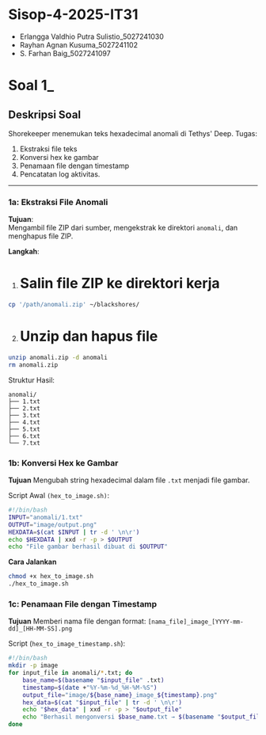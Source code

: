 # Sisop-4-2025-IT31

- Erlangga Valdhio Putra Sulistio_5027241030
- Rayhan Agnan Kusuma_5027241102
- S. Farhan Baig_5027241097


# Soal 1_

## Deskripsi Soal
Shorekeeper menemukan teks hexadecimal anomali di Tethys' Deep. Tugas:
1. Ekstraksi file teks
2. Konversi hex ke gambar
3. Penamaan file dengan timestamp
4. Pencatatan log aktivitas.

---

### **1a: Ekstraksi File Anomali**
**Tujuan**:  
Mengambil file ZIP dari sumber, mengekstrak ke direktori `anomali`, dan menghapus file ZIP.

**Langkah**:
1. # Salin file ZIP ke direktori kerja
```bash
cp '/path/anomali.zip' ~/blackshores/
```
2. # Unzip dan hapus file
```bash
unzip anomali.zip -d anomali
rm anomali.zip
```

Struktur Hasil:
```
anomali/
├── 1.txt
├── 2.txt
├── 3.txt
├── 4.txt
├── 5.txt
├── 6.txt
└── 7.txt
```

### 1b: Konversi Hex ke Gambar
**Tujuan**
Mengubah string hexadecimal dalam file `.txt` menjadi file gambar.

Script Awal `(hex_to_image.sh)`:
```bash
#!/bin/bash
INPUT="anomali/1.txt"
OUTPUT="image/output.png"
HEXDATA=$(cat $INPUT | tr -d ' \n\r')
echo $HEXDATA | xxd -r -p > $OUTPUT
echo "File gambar berhasil dibuat di $OUTPUT"
```

**Cara Jalankan**
```bash
chmod +x hex_to_image.sh
./hex_to_image.sh
```

### 1c: Penamaan File dengan Timestamp
**Tujuan**
Memberi nama file dengan format:
`[nama_file]_image_[YYYY-mm-dd]_[HH-MM-SS].png`

Script (`hex_to_image_timestamp.sh`):
```bash
#!/bin/bash
mkdir -p image
for input_file in anomali/*.txt; do
    base_name=$(basename "$input_file" .txt)
    timestamp=$(date +"%Y-%m-%d_%H-%M-%S")
    output_file="image/${base_name}_image_${timestamp}.png"
    hex_data=$(cat "$input_file" | tr -d ' \n\r')
    echo "$hex_data" | xxd -r -p > "$output_file"
    echo "Berhasil mengonversi $base_name.txt → $(basename "$output_file")"
done
```
